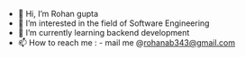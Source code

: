 - 👋 Hi, I’m Rohan gupta
- 👀 I’m interested in the field of Software Engineering 
- 🌱 I’m currently learning backend development 
- 📫 How to reach me : - mail me @rohanab343@gmail.com
<!---
rohan3433/rohan3433 is a ✨ special ✨ repository because its `README.md` (this file) appears on your GitHub profile.
You can click the Preview link to take a look at your changes.
--->
